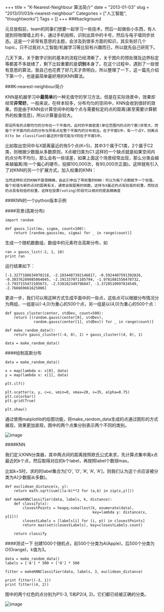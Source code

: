 +++
title = "K-Nearest-Neighbour 算法简介"
date = "2013-01-03"
slug = "2013/01/03/k-nearest-neighbour"
Categories = ["人工智能", "thoughtworks"]
Tags = []
+++
###background

元旦放假前，team的同事们想要一起学习一些技术，然后一起做些小东西，有人提到将物理墙上的卡，通过手机拍照，识别出其中的卡号，然后与电子墙同步状态。这是一个非常有意思的主题，会涉及到很多方面的知识，其实有好几个topic，只不过我对人工智能/机器学习等比较有兴趣而已，所以就先自己研究下。

几天下来，关于数字识别的基本的流程已经清晰了，关于图片的预处理及边界标定等都差不多就绪了，剩下比较重要的是**识别**本身了。在这个过程中，遇到了一些很有意思的算法，我自己也花费了好几天才弄明白，所以整理了一下，这一篇先介绍下第一个，也是最简单最好用的KNN算法。

###K-nearest-neighbour简介

KNN是机器学习中**最简单**的一种无值守的学习方法，但是在实际场景中，效果却经常**非常好**。一般来说，在样本较多，分布均匀的空间中，KNN会收到很好的效果。但是由于KNN会计算空间中的每个点与需要标定的点的距离(甚至需要计算额外的权重信息)，所以计算量会较大。

```
假设所有的点都均匀的分布在一个平面内，此时的平面密度(单位范围内的点的个数)非常大，而每个子平面内的点的分布与所有点在整个平面内的分布相当。在子平面S中，有一个点Y，则离点X(to be classified)最近的Y很可能与Y同在子平面S中。
```

比如取出空间中与X距离最近的有5个点(K=5)，其中3个属于C1类，2个属于C2类，则根据少数服从多数原则，X点被归类为C1.这样的一个缺点就是如果空间内的点分布不均匀，那么会有一些误差，如果上面这个场景经常出现，那么分类会越来越偏离(有一个偏心的硬币，投掷100,000次，有90,000次正面)。这样就有引入了对KNN的另一个扩展方式，加入权重的KNN：

```
当然这种形式的KNN不是很精确，由此引申出了带权重的KNN：可以为每个点都赋予一个权值，每个权值与新的点X的距离有关，通常会取距离的倒数，这样与X最近的点有较高的权重，而较远的点具有较低的权重，这样在投票(voting)阶段可以相对的提高精确度
```

###KNN的一个python版本示例

####背景(高斯分布)
```
import random

def gauss_list(mu, sigma, count=100):
    return [random.gauss(mu, sigma) for _ in range(count)]
```

生成一个随机数数组，数组中的元素符合高斯分布，如

```
ran = gauss_list(-2, 1, 10)
print ran
```

运行结果如下：

```
[-1.3277188634970218, -2.1034487392146817, -0.5924407591392826, -0.30376289085064045, -2.191337071105794, -1.9781081550478732, -3.7937155472105673, -2.538102349796847, -1.3728510997834549, -2.766669661625006]
```

更进一步，我们可以用这种方式生成平面中的一些点，这些点可以根据分布情况分为两组，一组是以(-4,0)为重心的500个点，另一组是以(4,0)为重心的500个点：

```
def gauss_cluster(center, stdDev, count=500):
    return [(random.gauss(center[0], stdDev),
             random.gauss(center[1], stdDev)) for _ in range(count)]

def make_random_data():
    return gauss_cluster((-4, 0), 1) + gauss_cluster((4, 0), 1)

data = make_random_data()

```

####绘制高斯分布

```
data = make_random_data()

x = map(lambda x: x[0], data)
y = map(lambda x: x[1], data)

plt.clf()

plt.scatter(x, y, c=x, vmin=0, vmax=20, s=35, alpha=0.75)
plt.colorbar()
plt.grid(True)

plt.show()
```
通过使用matplotlib的绘图功能，将make_random_data生成的点通过图形的方式展现，效果更加直观，图中的两个点集分别表示两个不同的类别。

![image](/images/2013/01/gauss-distribution-resized.png)

####KNN

我们定义KNN分类器，其中两点间的距离按照欧氏公式来求，先计算点集中离x点最近的k个点，然后取得对应的k个label，再按照label个数球max。

比如k=5时，求的的label集合为['O', 'O', 'A', 'A', 'A']，则我们认为这个点应该被分类为A(少数服从多数)。

```
def euclidean_distance(x, y):
    return math.sqrt(sum([(a-b)**2 for (a,b) in zip(x,y)]))

def makeKNNClassifier(data, labels, k, distance):
    def classify(x):
        closestPoints = heapq.nsmallest(k, enumerate(data),
                                        key=lambda y: distance(x, y[1]))
        closestLabels = [labels[i] for (i, pt) in closestPoints]
        return max(set(closestLabels), key=closestLabels.count)

    return classify
```

####测试一下
创建1000个随机点，前500个分类为A(Apple)，后500个分类为O(Orange)，k值为3。

```
data = make_random_data()
labels = ['A'] * 500 + ['O'] * 500

fitter = makeKNNClassifier(data, labels, 3, euclidean_distance)

print fitter((-3, 1))
print fitter((4, 2))
```

图中的两个红色的点分别为P1(-3, 1)和P2(4, 2)。它们都已经被正确的分类。

![image](/images/2013/01/knn-plant-resized.png)
